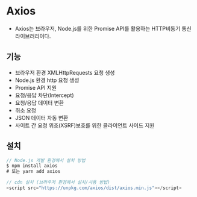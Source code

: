 # Axios
- Axios는 브라우저, Node.js를 위한 Promise API를 활용하는 HTTP비동기 통신 라이브러리이다.

## 기능
- 브라우저 환경 XMLHttpRequests 요청 생성
- Node.js 환경 http 요청 생성
- Promise API 지원
- 요청/응답 차단(Intercept)
- 요청/응답 데이터 변환
- 취소 요청
- JSON 데이터 자동 변환
- 사이트 간 요청 위조(XSRF)보호를 위한 클라이언트 사이드 지원

## 설치
```javascript
// Node.js 개발 환경에서 설치 방법
$ npm install axios
# 또는 yarn add axios

// cdn 설치 (브라우저 환경에서 설치/사용 방법)
<script src="https://unpkg.com/axios/dist/axios.min.js"></script>
```
